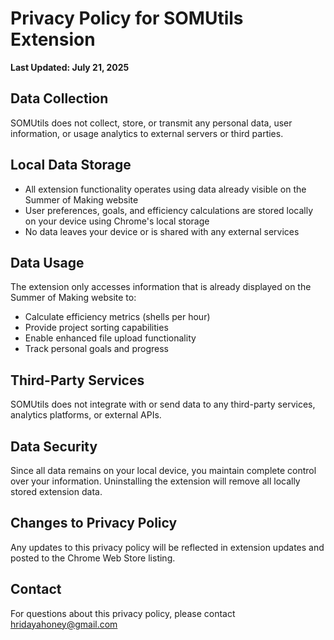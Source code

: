# Privacy Policy for SOMUtils Extension

**Last Updated: July 21, 2025**

## Data Collection

SOMUtils does not collect, store, or transmit any personal data, user information, or usage analytics to external servers or third parties.

## Local Data Storage

- All extension functionality operates using data already visible on the Summer of Making website
- User preferences, goals, and efficiency calculations are stored locally on your device using Chrome's local storage
- No data leaves your device or is shared with any external services

## Data Usage

The extension only accesses information that is already displayed on the Summer of Making website to:

- Calculate efficiency metrics (shells per hour)
- Provide project sorting capabilities  
- Enable enhanced file upload functionality
- Track personal goals and progress

## Third-Party Services

SOMUtils does not integrate with or send data to any third-party services, analytics platforms, or external APIs.

## Data Security

Since all data remains on your local device, you maintain complete control over your information. Uninstalling the extension will remove all locally stored extension data.

## Changes to Privacy Policy

Any updates to this privacy policy will be reflected in extension updates and posted to the Chrome Web Store listing.

## Contact

For questions about this privacy policy, please contact hridayahoney@gmail.com